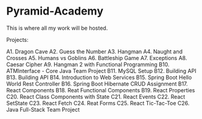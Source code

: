 # Pyramid-Academy
This is where all my work will be hosted. 

Projects:

A1. Dragon Cave
A2. Guess the Number
A3. Hangman
A4. Naught and Crosses
A5. Humans vs Goblins
A6. Battleship Game
A7. Exceptions
A8. Caesar Cipher 
A9. Hangman 2 with Functional Programming
B10. ATMInterface - Core Java Team Project
B11. MySQL Setup
B12. Building API
B13. Building API
B14. Introduction to Web Services
B15. Spring Boot Hello World Rest Controller
B16. Spring Boot Hibernate CRUD Assignment
B17. React Components
B18. Reat Functional Components
B19. React Properties
C20. React Class Components with State
C21. React Events
C22. React SetState
C23. React Fetch
C24. Reat Forms
C25. React Tic-Tac-Toe
C26. Java Full-Stack Team Project

